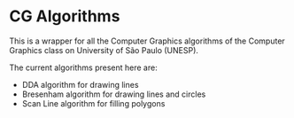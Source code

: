 # CG Algorithms

This is a wrapper for all the Computer Graphics algorithms of the Computer Graphics class on University of São Paulo (UNESP).

The current algorithms present here are:
* DDA algorithm for drawing lines
* Bresenham algorithm for drawing lines and circles
* Scan Line algorithm for filling polygons
